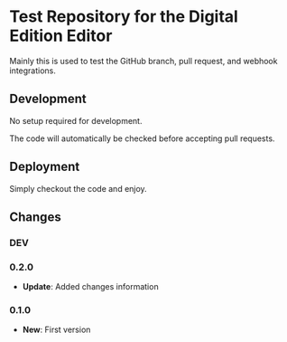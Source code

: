 # Test Repository for the Digital Edition Editor

Mainly this is used to test the GitHub branch, pull request, and webhook integrations.

## Development

No setup required for development.

The code will automatically be checked before accepting pull requests.

## Deployment

Simply checkout the code and enjoy.

## Changes

### DEV

### 0.2.0

* **Update**: Added changes information

### 0.1.0

* **New**: First version